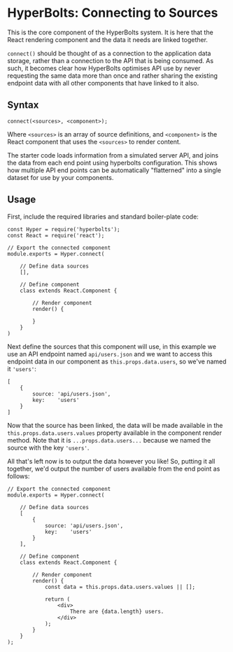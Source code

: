 # HyperBolts: Connecting to Sources
This is the core component of the HyperBolts system. It is here that the React rendering component and the data it needs are linked together.

`connect()` should be thought of as a connection to the application data storage, rather than a connection to the API that is being consumed. As such, it becomes clear how HyperBolts optimises API use by never requesting the same data more than once and rather sharing the existing endpoint data with all other components that have linked to it also.

## Syntax
```
connect(<sources>, <component>);
```

Where `<sources>` is an array of source definitions, and `<component>` is the React component that uses the `<sources>` to render content.

The starter code loads information from a simulated server API, and joins the data from each end point using hyperbolts configuration. This shows how multiple API end points can be automatically "flatterned" into a single dataset for use by your components.

## Usage
First, include the required libraries and standard boiler-plate code:

```
const Hyper = require('hyperbolts');
const React = require('react');

// Export the connected component
module.exports = Hyper.connect(

    // Define data sources
    [],

    // Define component
    class extends React.Component {

        // Render component
        render() {

        }
    }
)
```

Next define the sources that this component will use, in this example we use an API endpoint named `api/users.json` and we want to access this endpoint data in our component as `this.props.data.users`, so we've named it `'users'`:

```
[
    {
        source: 'api/users.json',
        key:    'users'
    }
]
```

Now that the source has been linked, the data will be made available in the `this.props.data.users.values` property available in the component render method. Note that it is `...props.data.users...` because we named the source with the key `'users'`.

All that's left now is to output the data however you like! So, putting it all together, we'd output the number of users available from the end point as follows:

```
// Export the connected component
module.exports = Hyper.connect(

    // Define data sources
    [
        {
            source: 'api/users.json',
            key:    'users'
        }
    ],

    // Define component
    class extends React.Component {

        // Render component
        render() {
            const data = this.props.data.users.values || [];

            return (
                <div>
                    There are {data.length} users.
                </div>
            );
        }
    }
);
```
